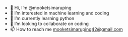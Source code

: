- 👋 Hi, I’m @mooketsimaruping
- 👀 I’m interested in machine learning and coding
- 🌱 I’m currently learning python
- 💞️ I’m looking to collaborate on coding
- 📫 How to reach me mooketsimaruping42@gmail.com

<!---
mooketsimaruping/mooketsimaruping is a ✨ special ✨ repository because its `README.md` (this file) appears on your GitHub profile.
You can click the Preview link to take a look at your changes.
--->
